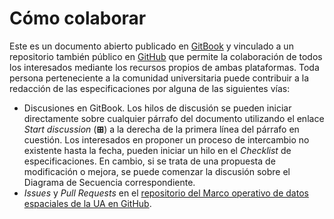 # Cómo colaborar

Este es un documento abierto publicado en [GitBook](https://www.gitbook.com) y vinculado a un repositorio también público en [GitHub](https://github.com) que permite la colaboración de todos los interesados mediante los recursos propios de ambas plataformas. Toda persona perteneciente a la comunidad universitaria puede contribuir a la redacción de las especificaciones por alguna de las siguientes vías:  
-  Discusiones en GitBook. Los hilos de discusión se pueden iniciar directamente sobre cualquier párrafo del documento utilizando el enlace *Start discussion* (**⊞**) a la derecha de la primera línea del párrafo en cuestión. Los interesados en proponer un proceso de intercambio no existente hasta la fecha, pueden iniciar un hilo en el *Checklist* de especificaciones. En cambio, si se trata de una propuesta de modificación o mejora, se puede comenzar la discusión sobre el Diagrama de Secuencia correspondiente.
-  *Issues* y *Pull Requests* en el [repositorio del Marco operativo de datos espaciales de la UA en GitHub](https://github.com/labgeo/ua-mods).